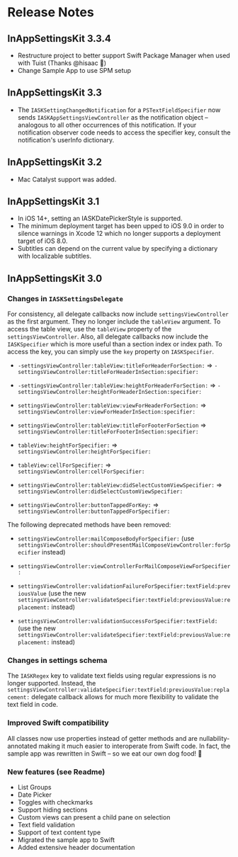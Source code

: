 # Release Notes

## InAppSettingsKit 3.3.4

- Restructure project to better support Swift Package Manager when used with Tuist (Thanks @hisaac 🙏)
- Change Sample App to use SPM setup

## InAppSettingsKit 3.3

- The `IASKSettingChangedNotification` for a `PSTextFieldSpecifier` now sends `IASKAppSettingsViewController` as the notification object – analogous to all other occurrences of this notification. If your notification observer code needs to access the specifier key, consult the notification's userInfo dictionary.

## InAppSettingsKit 3.2

- Mac Catalyst support was added.

## InAppSettingsKit 3.1

- In iOS 14+, setting an IASKDatePickerStyle is supported.
- The minimum deployment target has been upped to iOS 9.0 in order to silence warnings in Xcode 12 which no longer supports a deployment target of iOS 8.0.
- Subtitles can depend on the current value by specifying a dictionary with localizable subtitles.


## InAppSettingsKit 3.0

### Changes in `IASKSettingsDelegate`

For consistency, all delegate callbacks now include `settingsViewController` as the first argument. They no longer include the `tableView` argument. To access the table view, use the `tableView` property of the `settingsViewController`. Also, all delegate callbacks now include the `IASKSpecifier` which is more useful than a section index or index path. To access the key, you can simply use the `key` property on `IASKSpecifier`.

- `-settingsViewController:tableView:titleForHeaderForSection:` ⇒
`-settingsViewController:titleForHeaderInSection:specifier:`

- `-settingsViewController:tableView:heightForHeaderForSection:` ⇒
`-settingsViewController:heightForHeaderInSection:specifier:`

- `settingsViewController:tableView:viewForHeaderForSection:` ⇒
`settingsViewController:viewForHeaderInSection:specifier:`

- `settingsViewController:tableView:titleForFooterForSection` ⇒
`settingsViewController:titleForFooterInSection:specifier:`

- `tableView:heightForSpecifier:` ⇒
`settingsViewController:heightForSpecifier:`

- `tableView:cellForSpecifier:` ⇒
`settingsViewController:cellForSpecifier:`

- `settingsViewController:tableView:didSelectCustomViewSpecifier:` ⇒ `settingsViewController:didSelectCustomViewSpecifier:`

- `settingsViewController:buttonTappedForKey:` ⇒ `settingsViewController:buttonTappedForSpecifier:`


The following deprecated methods have been removed:

- `settingsViewController:mailComposeBodyForSpecifier:` (use  `settingsViewController:shouldPresentMailComposeViewController:forSpecifier` instead)

- `settingsViewController:viewControllerForMailComposeViewForSpecifier:`


- `settingsViewController:validationFailureForSpecifier:textField:previousValue` (use the new `settingsViewController:validateSpecifier:textField:previousValue:replacement:` instead)

- `settingsViewController:validationSuccessForSpecifier:textField:` (use the new `settingsViewController:validateSpecifier:textField:previousValue:replacement:` instead)


### Changes in settings schema

The `IASKRegex` key to validate text fields using regular expressions is no longer supported. Instead, the `settingsViewController:validateSpecifier:textField:previousValue:replacement:` delegate callback allows for much more flexibility to validate the text field in code.

### Improved Swift compatibility
All classes now use properties instead of getter methods and are nullability-annotated making it much easier to interoperate from Swift code. In fact, the sample app was rewritten in Swift – so we eat our own dog food! 🐶

### New features (see Readme)

- List Groups
- Date Picker
- Toggles with checkmarks
- Support hiding sections
- Custom views can present a child pane on selection
- Text field validation
- Support of text content type
- Migrated the sample app to Swift
- Added extensive header documentation
